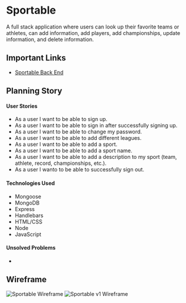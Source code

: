 # Sportable

A full stack application where users can look up their favorite teams or athletes, can add information, add players, add championships, update information, and delete information.

## Important Links

- [Sportable Back End](https://github.com/austintorres/sportable-app)

## Planning Story

#### User Stories

- As a user I want to be able to sign up.
- As a user I want to be able to sign in after successfully signing up.
- As a user I want to be able to change my password.
- As a user I want to be able to add different leagues.
- As a user I want to be able to add a sport.
- As a user I want to be able to add a sport name.
- As a user I want to be able to add a description to my sport (team, athlete, record, championships, etc.).
- As a user I wanto to be able to successfully sign out.

#### Technologies Used

- Mongoose
- MongoDB
- Express
- Handlebars
- HTML/CSS
- Node
- JavaScript

#### Unsolved Problems

-

## Wireframe
![Sportable Wireframe](https://i.imgur.com/JSZBHKB.jpg)
![Sportable v1 Wireframe](https://i.imgur.com/RX1kMxQ.jpg)

